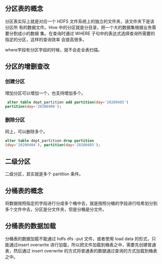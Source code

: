 ## 分区表的概念

分区表实际上就是对应一个 HDFS 文件系统上的独立的文件夹，该文件夹下是该分区所 有的数据文件。Hive 中的分区就是分目录，把一个大的数据集根据业务需要分割成小的数据 集。在查询时通过 WHERE 子句中的表达式选择查询所需要的指定的分区，这样的查询效率 会提高很多。

where字段有分区字段的时候，就不会走全表扫描。

## 分区的增删查改

### 创建分区

增加分区可以增加一个，也支持增加多个。

```sql
 alter table dept_partition add partition(day='20200405') 
partition(day='20200406');
```

### 删除分区

同上，可以删除多个。

```sql
alter table dept_partition drop partition 
(day='20200404'), partition(day='20200405');
```

## 二级分区

二级分区，其实就是多个 partition 条件。

## 分桶表的概念

将数据按照指定的字段进行分成多个桶中去，就是按照分桶的字段进行哈希划分到多个文件中去，分区是分文件夹，但是分桶是分文件。

## 分桶表的数据加载

分桶表的数据加载不能通过 hdfs dfs -put 文件，或者使用 load data 的形式，只能通过insert overwrite 进行加载，所以把文件加载到桶表之中，需要先创建普通表，然后通过 insert overwrite 的方式将普通表的数据通过查询的方式加载到桶表之中。

